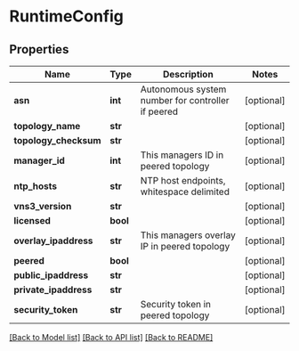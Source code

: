 # RuntimeConfig

## Properties
Name | Type | Description | Notes
------------ | ------------- | ------------- | -------------
**asn** | **int** | Autonomous system number for controller if peered | [optional] 
**topology_name** | **str** |  | [optional] 
**topology_checksum** | **str** |  | [optional] 
**manager_id** | **int** | This managers ID in peered topology | [optional] 
**ntp_hosts** | **str** | NTP host endpoints, whitespace delimited | [optional] 
**vns3_version** | **str** |  | [optional] 
**licensed** | **bool** |  | [optional] 
**overlay_ipaddress** | **str** | This managers overlay IP in peered topology | [optional] 
**peered** | **bool** |  | [optional] 
**public_ipaddress** | **str** |  | [optional] 
**private_ipaddress** | **str** |  | [optional] 
**security_token** | **str** | Security token in peered topology | [optional] 

[[Back to Model list]](../README.md#documentation-for-models) [[Back to API list]](../README.md#documentation-for-api-endpoints) [[Back to README]](../README.md)


